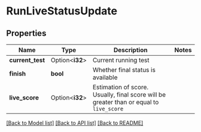 # RunLiveStatusUpdate

## Properties

Name | Type | Description | Notes
------------ | ------------- | ------------- | -------------
**current_test** | Option<**i32**> | Current running test | 
**finish** | **bool** | Whether final status is available | 
**live_score** | Option<**i32**> | Estimation of score. Usually, final score will be greater than or equal to `live_score` | 

[[Back to Model list]](../README.md#documentation-for-models) [[Back to API list]](../README.md#documentation-for-api-endpoints) [[Back to README]](../README.md)



